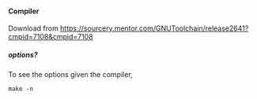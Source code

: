 #### Compiler

Download from https://sourcery.mentor.com/GNUToolchain/release2641?cmpid=7108&cmpid=7108


##### options?

To see the options given the compiler,
```
make -n
```